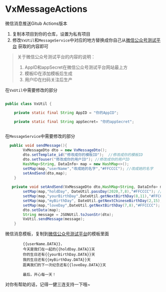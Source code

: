 # VxMessageActions
微信消息推送Gitub Actions版本

1. 复制本项目到你的仓库，设置为私有项目
2. 修改`VxUtil`和`MessageService`中对应的地方替换成你自己从[微信公众号测试平台](https://mp.weixin.qq.com/debug/cgi-bin/sandboxinfo?action=showinfo&t=sandbox/index)
获取的内容即可

> 关于微信公众号测试平台的内容的说明：
>  1. AppID和appSecret在微信公众号测试平台网站最上方
>  2. 模板ID在添加模板后生成
>  3. 用户ID在扫码关注后生产


在`VxUtil`中需要修改的部分
```java

public class VxUtil {

    private static final String AppID = "你的AppID";

    private static final String appSecret= "你的appSecret";
    
```    


在`MessageService`中需要修改的部分

```java
  public void sendMessage(){
        VxMessageDto dto = new VxMessageDto();
        dto.setTemplate_id("修改成你的模板ID");  //修改成你的模板ID
        dto.setTouser("修改成你的用户ID"); //修改成你的用户ID
        HashMap<String, DataInfo> map = new HashMap<>();
        setMap(map,"userName","改成她的名字","#FFCCCC"); //改成她的名字
        setAndSend(dto,map);
    }
    
   private void setAndSend(VxMessageDto dto,HashMap<String, DataInfo> map){
        setMap(map,"holdDay", DateUtil.passDay(2020,7,8),"#FFCCCC"); //改成你在一起的时间
        setMap(map,"yourBirthDay",DateUtil.getNextBirthDay(8,11),"#FFCCCC"); //改成她的生日
        setMap(map,"myBirthDay", DateUtil.getNextChineseBirthDay(2,15),"#FFCCCC"); //改成你的生日
        setMap(map,"loveDay",DateUtil.getNextBirthDay(7,8),"#FFCCCC"); //改成你在一起的时间
        dto.setData(map);
        String message = JSONUtil.toJsonStr(dto);
        VxUtil.sendMessage(message);
    }  

```

微信消息模板，复制到[微信公众号测试平台](https://mp.weixin.qq.com/debug/cgi-bin/sandboxinfo?action=showinfo&t=sandbox/index)的模板里面
```
      	{{userName.DATA}}，
      	今天是我们在一起的{{holdDay.DATA}}天
      	你的生日还有{{yourBirthDay.DATA}}天
      	我的生日还有{{myBirthDay.DATA}}天
      	距离我们的下一次纪念还有{{loveDay.DATA}}天

        最后，开心每一天！
```


对你有帮助的话，记得一健三连支持一下哦~
